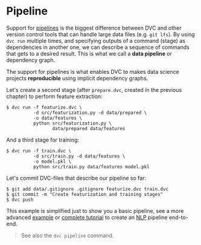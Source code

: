 # Pipeline

Support for [pipelines](/doc/command-reference/pipeline) is the biggest
difference between DVC and other version control tools that can handle large
data files (e.g. `git lfs`). By using `dvc run` multiple times, and specifying
outputs of a command (stage) as dependencies in another one, we can describe a
sequence of commands that gets to a desired result. This is what we call a
**data pipeline** or dependency graph.

The support for pipelines is what enables DVC to makes data science projects 
**reproducible** using implicit dependency graphs.

Let's create a second stage (after `prepare.dvc`, created in the previous
chapter) to perform feature extraction:

```dvc
$ dvc run -f featurize.dvc \
          -d src/featurization.py -d data/prepared \
          -o data/features \
          python src/featurization.py \
                 data/prepared data/features
```

And a third stage for training:

```dvc
$ dvc run -f train.dvc \
          -d src/train.py -d data/features \
          -o model.pkl \
          python src/train.py data/features model.pkl
```

Let's commit DVC-files that describe our pipeline so far:

```dvc
$ git add data/.gitignore .gitignore featurize.dvc train.dvc
$ git commit -m "Create featurization and training stages"
$ dvc push
```

This example is simplified just to show you a basic pipeline, see a more
advanced [example](/doc/tutorials/pipelines) or
[complete tutorial](/doc/tutorials/pipelines) to create an
[NLP](https://en.wikipedia.org/wiki/Natural_language_processing) pipeline
end-to-end.

> See also the `dvc pipeline` command.
